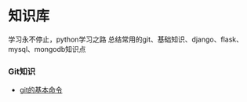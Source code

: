 

# 知识库
学习永不停止，python学习之路
总结常用的git、基础知识、django、flask、mysql、mongodb知识点
### Git知识
 - [git的基本命令](git/git1.md)

